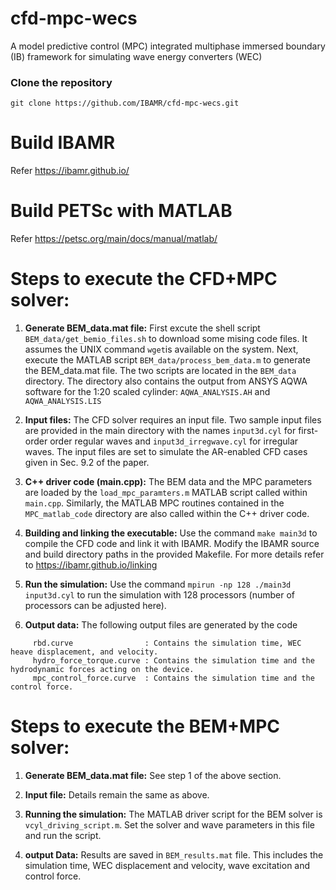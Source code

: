 # cfd-mpc-wecs
A model predictive control (MPC) integrated multiphase immersed boundary (IB) framework for simulating wave energy converters (WEC) 

### Clone the repository

```
git clone https://github.com/IBAMR/cfd-mpc-wecs.git
```

# Build IBAMR 
Refer https://ibamr.github.io/

# Build PETSc with MATLAB
Refer https://petsc.org/main/docs/manual/matlab/ 

# Steps to execute the CFD+MPC solver:

1) **Generate BEM_data.mat file:** First excute the shell script `BEM_data/get_bemio_files.sh` to download some mising code files. It assumes the UNIX command `wget`is available on the system.  Next, execute the MATLAB script `BEM_data/process_bem_data.m`  to generate the BEM_data.mat file. The two scripts are located in the `BEM_data` directory. The directory also contains the output from ANSYS AQWA software for the 1:20 scaled cylinder: `AQWA_ANALYSIS.AH` and `AQWA_ANALYSIS.LIS` 

2) **Input files:** The CFD solver requires an input file. Two sample input files are provided in the main directory with the names `input3d.cyl` for first-order order regular waves and `input3d_irregwave.cyl` for irregular waves. The input files are set to simulate the AR-enabled CFD cases given in Sec. 9.2 of the paper.

3) **C++ driver code (main.cpp):** The BEM data and the MPC parameters are loaded by the `load_mpc_paramters.m` MATLAB script called within `main.cpp`. Similarly, the MATLAB MPC routines contained in the `MPC_matlab_code` directory are also called within the C++ driver code.   

3) **Building and linking the executable:** Use the command `make main3d` to compile the CFD code and link it with IBAMR. Modify the IBAMR source and build directory paths in the provided Makefile. For more details refer to https://ibamr.github.io/linking

4) **Run the simulation:** Use the command `mpirun -np 128 ./main3d input3d.cyl` to run the simulation with 128 processors (number of processors can be adjusted here). 

5) **Output data:** The following output files are generated by the code 

```
     rbd.curve                : Contains the simulation time, WEC heave displacement, and velocity.
     hydro_force_torque.curve : Contains the simulation time and the hydrodynamic forces acting on the device.
     mpc_control_force.curve  : Contains the simulation time and the control force.
```


# Steps to execute the BEM+MPC solver:

1) **Generate BEM_data.mat file:** See step 1 of the above section. 

2) **Input file:** Details remain the same as above.

3) **Running the simulation:** The MATLAB driver script for the BEM solver is `vcyl_driving_script.m`. Set the solver and wave parameters in this file and run the script.

4) **output Data:** Results are saved in `BEM_results.mat` file. This includes the simulation time, WEC displacement and velocity, wave excitation and control force.

